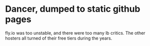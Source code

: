 Dancer, dumped to static github pages
=====================================

fly.io was too unstable, and there were too many lb critics.
The other hosters all turned of their free tiers during the years.
